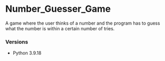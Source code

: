 # Number_Guesser_Game
A game where the user thinks of a number and the program has 
to guess what the number is within a certain number of tries.

### Versions
* Python 3.9.18
